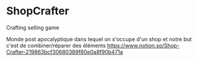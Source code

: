 # ShopCrafter

Crafting selling game

Monde post apocalyptique dans lequel on s'occupe d'un shop et notre but c'est de combiner/réparer des éléments
https://www.notion.so/Shop-Crafter-219863bcf30680389f80e0a8f90b471a
